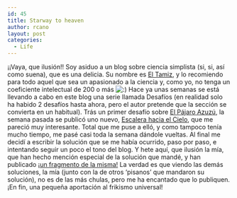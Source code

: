 ```yaml
---
id: 45
title: Starway to heaven
author: rcano
layout: post
categories:
  - Life
---
```

<div style="clear: both; text-align: center;">
</div>

¡¡Vaya, que ilusión!! Soy asiduo a un blog sobre ciencia simplista (si, si, así como suena), que es una delicia. Su nombre es <a title="El Tamiz" href="http://www.eltamiz.com/" target="_blank">El Tamiz</a>, y lo recomiendo para todo aquel que sea un apasionado a la ciencia y, como yo, no tenga un coeficiente intelectual de 200 o más <img src="http://www.robertocano.es/wp-includes/images/smilies/icon_smile.gif" alt=":)" class="wp-smiley" /> Hace ya unas semanas se está llevando a cabo en este blog una serie llamada Desafíos (en realidad solo ha habido 2 desafíos hasta ahora, pero el autor pretende que la sección se convierta en un habitual). Trás un primer desafío sobre <a title="El Pájaro Azuzú" href="http://eltamiz.com/2010/04/06/desafios-el-pajaro-azuzu/" target="_blank">El Pájaro Azuzú</a>, la semana pasada se publicó uno nuevo, <a title="Escalera hacia el Cielo" href="http://eltamiz.com/2010/05/03/desafios-escalera-hacia-el-cielo/" target="_blank">Escalera hacia el Cielo</a>, que me pareció muy interesante. Total que me puse a elló, y como tampoco tenía mucho tiempo, me pasé casi toda la semana dándole vueltas. Al final me decidí a escribir la solución que se me había ocurrido, paso por paso, e intentando seguir un poco el tono del blog. Y hete aquí, que ilusión la mía, que han hecho mención especial de la solución que mandé, y han publicado <a title="Solución" href="http://eltamiz.com/2010/05/10/desafios-escalera-hacia-el-cielo-solucion/" target="_blank">¡un fragmento de la misma!</a> La verdad es que viendo las demás soluciones, la mía (junto con la de otros &#8216;pisanos&#8217; que mandaron su solución), no es de las más chulas, pero me ha encantado que lo publiquen. ¡En fin, una pequeña aportación al frikismo universal!
